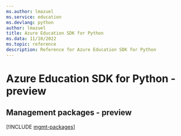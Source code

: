 ```yaml
---
ms.author: lmazuel
ms.service: education
ms.devlang: python
author: lmazuel
title: Azure Education SDK for Python
ms.data: 11/10/2022
ms.topic: reference
description: Reference for Azure Education SDK for Python
---
```

# Azure Education SDK for Python - preview

## Management packages - preview
[!INCLUDE [mgmt-packages](education-mgmt-index.md)]